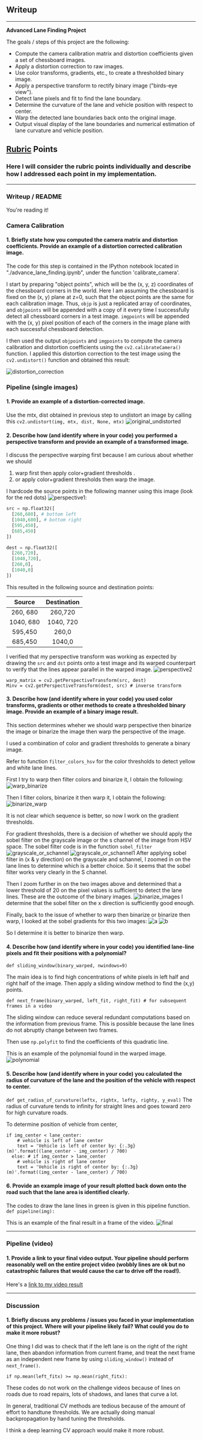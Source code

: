 ## Writeup

---

**Advanced Lane Finding Project**

The goals / steps of this project are the following:

* Compute the camera calibration matrix and distortion coefficients given a set of chessboard images.
* Apply a distortion correction to raw images.
* Use color transforms, gradients, etc., to create a thresholded binary image.
* Apply a perspective transform to rectify binary image ("birds-eye view").
* Detect lane pixels and fit to find the lane boundary.
* Determine the curvature of the lane and vehicle position with respect to center.
* Warp the detected lane boundaries back onto the original image.
* Output visual display of the lane boundaries and numerical estimation of lane curvature and vehicle position.

[//]: # (Image References)

[distortion_correction]: output_images/distortion_correction.png "before and after correction"
[original_undistorted]: output_images/original_undistorted.png "before and after correction"
[perspective1]: output_images/perspective1.png
[perspective2]: output_images/perspective2.png
[binarize_warp]: output_images/binarize_warp.png
[warp_binarize]: output_images/warp_binarize.png
[grayscale_or_schannel]: output_images/grayscale_or_schannel.png
[grayscale_or_schannel1]: output_images/grayscale_or_schannel_1.png
[binarize_images]: output_images/binarize_images.png
[a]: output_images/a.png
[b]: output_images/b.png
[polynomial]: output_images/polynomial.png
[final]: output_images/final.png

## [Rubric](https://review.udacity.com/#!/rubrics/571/view) Points

### Here I will consider the rubric points individually and describe how I addressed each point in my implementation.  

---

### Writeup / README

You're reading it!

### Camera Calibration

#### 1. Briefly state how you computed the camera matrix and distortion coefficients. Provide an example of a distortion corrected calibration image.

The code for this step is contained in the IPython notebook located in "./advance_lane_finding.ipynb", under the function 'calibrate_camera'.

I start by preparing "object points", which will be the (x, y, z) coordinates of the chessboard corners in the world. Here I am assuming the chessboard is fixed on the (x, y) plane at z=0, such that the object points are the same for each calibration image.  Thus, `objp` is just a replicated array of coordinates, and `objpoints` will be appended with a copy of it every time I successfully detect all chessboard corners in a test image.  `imgpoints` will be appended with the (x, y) pixel position of each of the corners in the image plane with each successful chessboard detection.  

I then used the output `objpoints` and `imgpoints` to compute the camera calibration and distortion coefficients using the `cv2.calibrateCamera()` function.  I applied this distortion correction to the test image using the `cv2.undistort()` function and obtained this result: 

![distortion_correction]

### Pipeline (single images)

#### 1. Provide an example of a distortion-corrected image.

Use the mtx, dist obtained in previous step to undistort an image by calling this 
```cv2.undistort(img, mtx, dist, None, mtx)```
![original_undistorted]

#### 2. Describe how (and identify where in your code) you performed a perspective transform and provide an example of a transformed image.

I discuss the perspective warping first because I am curious about whether we should 
1. warp first then apply color+gradient thresholds .
2. or apply color+gradient thresholds then warp the image.

I hardcode the source points in the following manner using this image (look for the red dots) ![perspective1]:

```python
src = np.float32([
  [260,680], # bottom left
  [1040,680], # bottom right
  [595,450],
  [685,450]
])

dest = np.float32([
  [260,720],
  [1040,720],
  [260,0],
  [1040,0]
])
```

This resulted in the following source and destination points:

| Source        | Destination   | 
|:-------------:|:-------------:| 
| 260, 680      | 260,720       | 
| 1040, 680     | 1040, 720     |
| 595,450       | 260,0         |
| 685,450       | 1040,0        |

I verified that my perspective transform was working as expected by drawing the `src` and `dst` points onto a test image and its warped counterpart to verify that the lines appear parallel in the warped image.
![perspective2]

```
warp_matrix = cv2.getPerspectiveTransform(src, dest) 
Minv = cv2.getPerspectiveTransform(dest, src) # inverse transform
```

#### 3. Describe how (and identify where in your code) you used color transforms, gradients or other methods to create a thresholded binary image.  Provide an example of a binary image result.

This section determines wheher we should warp perspective then binarize the image or binarize the image then warp the perspective of the image.

I used a combination of color and gradient thresholds to generate a binary image.

Refer to function ```filter_colors_hsv``` for the color thresholds to detect yellow and white lane lines.

First I try to warp then filter colors and binarize it, I obtain the following:
![warp_binarize]

Then I filter colors, binarize it then warp it, I obtain the following:
![binarize_warp]

It is not clear which sequence is better, so now I work on the gradient thresholds.

For gradient thresholds, there is a decision of whether we should apply the sobel filter on the grayscale image or the s channel of the image from HSV space. The sobel filter code is in the function ```sobel_filter```
![grayscale_or_schannel]
![grayscale_or_schannel1]
After applying sobel filter in (x & y direction) on the grayscale and schannel, I zoomed in on the lane lines to determine which is a better choice. So it seems that the sobel filter works very clearly in the S channel.

Then I zoom further in on the two images above and determined that a lower threshold of 20 on the pixel values is sufficient to detect the lane lines. These are the outcome of the binary images.
![binarize_images]
I determine that the sobel filter on the x direction is sufficiently good enough.

Finally, back to the issue of whether to warp then binarize or binarize then warp, I looked at the sobel gradients for this two images:
![a]
![b]

So I determine it is better to binarize then warp.

#### 4. Describe how (and identify where in your code) you identified lane-line pixels and fit their positions with a polynomial?

```
def sliding_window(binary_warped, nwindows=9)
```
The main idea is to find high concentrations of white pixels in left half and right half of the image. Then apply a sliding window method to find the (x,y) points.
```
def next_frame(binary_warped, left_fit, right_fit) # for subsequent frames in a video
```
The sliding window can reduce several redundant computations based on the information from previous frame. This is possible because the lane lines do not abruptly change between two frames.

Then use ```np.polyfit``` to find the coefficients of this quadratic line.

This is an example of the polynomial found in the warped image.
![polynomial]

#### 5. Describe how (and identify where in your code) you calculated the radius of curvature of the lane and the position of the vehicle with respect to center.

```def get_radius_of_curvature(leftx, rightx, lefty, righty, y_eval)```
The radius of curvature tends to infinity for straight lines and goes toward zero for high curvature roads.

To determine position of vehicle from center,
```
if img_center < lane_center:
    # vehicle is left of lane center
    text = 'Vehicle is left of center by: {:.3g}(m)'.format((lane_center - img_center) / 700)
  else: # if img_center > lane_center
    # vehicle is right of lane center
    text = 'Vehicle is right of center by: {:.3g}(m)'.format((img_center - lane_center) / 700)
 ```

#### 6. Provide an example image of your result plotted back down onto the road such that the lane area is identified clearly.

The codes to draw the lane lines in green is given in this pipeline function.
```def pipeline(img):```

This is an example of the final result in a frame of the video.
![final]

---

### Pipeline (video)

#### 1. Provide a link to your final video output.  Your pipeline should perform reasonably well on the entire project video (wobbly lines are ok but no catastrophic failures that would cause the car to drive off the road!).

Here's a [link to my video result](./project_video.lanes.mp4)

---

### Discussion

#### 1. Briefly discuss any problems / issues you faced in your implementation of this project.  Where will your pipeline likely fail?  What could you do to make it more robust?

One thing I did was to check that if the left lane is on the right of the right lane, then abandon information from current frame, and treat the next frame as an independent new frame by using ```sliding_window()``` instead of ```next_frame()```.
```
if np.mean(left_fitx) >= np.mean(right_fitx):
```

These codes do not work on the challenge videos because of lines on roads due to road repairs, lots of shadows, and lanes that curve a lot.

In general, traditional CV methods are tedious because of the amount of effort to handtune thresholds. We are actually doing manual backpropagation by hand tuning the thresholds.

I think a deep learning CV approach would make it more robust.

